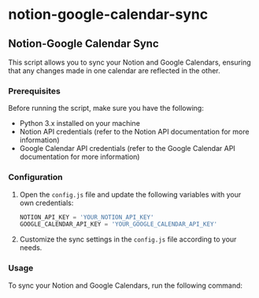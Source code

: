 # notion-google-calendar-sync
## Notion-Google Calendar Sync

This script allows you to sync your Notion and Google Calendars, ensuring that any changes made in one calendar are reflected in the other.

### Prerequisites

Before running the script, make sure you have the following:

- Python 3.x installed on your machine
- Notion API credentials (refer to the Notion API documentation for more information)
- Google Calendar API credentials (refer to the Google Calendar API documentation for more information)

### Configuration

1. Open the `config.js` file and update the following variables with your own credentials:

    ```python
    NOTION_API_KEY = 'YOUR_NOTION_API_KEY'
    GOOGLE_CALENDAR_API_KEY = 'YOUR_GOOGLE_CALENDAR_API_KEY'
    ```

2. Customize the sync settings in the `config.js` file according to your needs.

### Usage

To sync your Notion and Google Calendars, run the following command:
